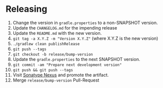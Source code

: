 Releasing
=========

 1. Change the version in `gradle.properties` to a non-SNAPSHOT version.
 2. Update the `CHANGELOG.md` for the impending release
 3. Update the `README.md` with the new version.
 4. `git tag -a X.Y.Z -m "Version X.Y.Z"` (where X.Y.Z is the new version)
 5. `./gradlew clean publishRelease`
 6. `git push --tags`
 7. `git checkout -b release/bump-version`
 8. Update the `gradle.properties` to the next SNAPSHOT version.
 9. `git commit -am "Prepare next development version"`
 10. `git push && git push --tags`
 11. Visit [Sonatype Nexus](https://oss.sonatype.org/) and promote the artifact.
 12. Merge `release/bump-version` Pull-Request
